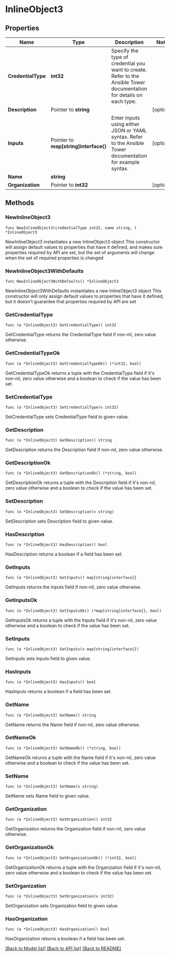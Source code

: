 # InlineObject3

## Properties

Name | Type | Description | Notes
------------ | ------------- | ------------- | -------------
**CredentialType** | **int32** | Specify the type of credential you want to create. Refer to the Ansible Tower documentation for details on each type. | 
**Description** | Pointer to **string** |  | [optional] 
**Inputs** | Pointer to **map[string]interface{}** | Enter inputs using either JSON or YAML syntax. Refer to the Ansible Tower documentation for example syntax. | [optional] 
**Name** | **string** |  | 
**Organization** | Pointer to **int32** |  | [optional] 

## Methods

### NewInlineObject3

`func NewInlineObject3(credentialType int32, name string, ) *InlineObject3`

NewInlineObject3 instantiates a new InlineObject3 object
This constructor will assign default values to properties that have it defined,
and makes sure properties required by API are set, but the set of arguments
will change when the set of required properties is changed

### NewInlineObject3WithDefaults

`func NewInlineObject3WithDefaults() *InlineObject3`

NewInlineObject3WithDefaults instantiates a new InlineObject3 object
This constructor will only assign default values to properties that have it defined,
but it doesn't guarantee that properties required by API are set

### GetCredentialType

`func (o *InlineObject3) GetCredentialType() int32`

GetCredentialType returns the CredentialType field if non-nil, zero value otherwise.

### GetCredentialTypeOk

`func (o *InlineObject3) GetCredentialTypeOk() (*int32, bool)`

GetCredentialTypeOk returns a tuple with the CredentialType field if it's non-nil, zero value otherwise
and a boolean to check if the value has been set.

### SetCredentialType

`func (o *InlineObject3) SetCredentialType(v int32)`

SetCredentialType sets CredentialType field to given value.


### GetDescription

`func (o *InlineObject3) GetDescription() string`

GetDescription returns the Description field if non-nil, zero value otherwise.

### GetDescriptionOk

`func (o *InlineObject3) GetDescriptionOk() (*string, bool)`

GetDescriptionOk returns a tuple with the Description field if it's non-nil, zero value otherwise
and a boolean to check if the value has been set.

### SetDescription

`func (o *InlineObject3) SetDescription(v string)`

SetDescription sets Description field to given value.

### HasDescription

`func (o *InlineObject3) HasDescription() bool`

HasDescription returns a boolean if a field has been set.

### GetInputs

`func (o *InlineObject3) GetInputs() map[string]interface{}`

GetInputs returns the Inputs field if non-nil, zero value otherwise.

### GetInputsOk

`func (o *InlineObject3) GetInputsOk() (*map[string]interface{}, bool)`

GetInputsOk returns a tuple with the Inputs field if it's non-nil, zero value otherwise
and a boolean to check if the value has been set.

### SetInputs

`func (o *InlineObject3) SetInputs(v map[string]interface{})`

SetInputs sets Inputs field to given value.

### HasInputs

`func (o *InlineObject3) HasInputs() bool`

HasInputs returns a boolean if a field has been set.

### GetName

`func (o *InlineObject3) GetName() string`

GetName returns the Name field if non-nil, zero value otherwise.

### GetNameOk

`func (o *InlineObject3) GetNameOk() (*string, bool)`

GetNameOk returns a tuple with the Name field if it's non-nil, zero value otherwise
and a boolean to check if the value has been set.

### SetName

`func (o *InlineObject3) SetName(v string)`

SetName sets Name field to given value.


### GetOrganization

`func (o *InlineObject3) GetOrganization() int32`

GetOrganization returns the Organization field if non-nil, zero value otherwise.

### GetOrganizationOk

`func (o *InlineObject3) GetOrganizationOk() (*int32, bool)`

GetOrganizationOk returns a tuple with the Organization field if it's non-nil, zero value otherwise
and a boolean to check if the value has been set.

### SetOrganization

`func (o *InlineObject3) SetOrganization(v int32)`

SetOrganization sets Organization field to given value.

### HasOrganization

`func (o *InlineObject3) HasOrganization() bool`

HasOrganization returns a boolean if a field has been set.


[[Back to Model list]](../README.md#documentation-for-models) [[Back to API list]](../README.md#documentation-for-api-endpoints) [[Back to README]](../README.md)


